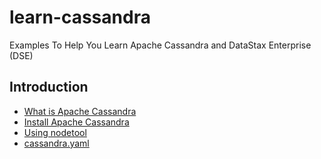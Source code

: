 # learn-cassandra
Examples To Help You Learn Apache Cassandra and DataStax Enterprise (DSE)

## Introduction
- [What is Apache Cassandra](http://allaboutscala.com/big-data/cassandra/#introduction)
- [Install Apache Cassandra](http://allaboutscala.com/big-data/cassandra/#install-apache-cassandra)
- [Using nodetool](http://allaboutscala.com/big-data/cassandra/#using-nodetool)
- [cassandra.yaml](http://allaboutscala.com/big-data/cassandra/#cassandra.yaml)
